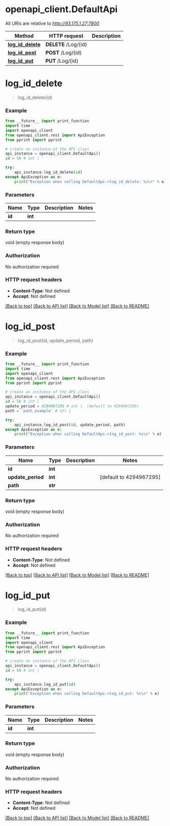 # openapi_client.DefaultApi

All URIs are relative to *http://93.175.1.27:7800*

Method | HTTP request | Description
------------- | ------------- | -------------
[**log_id_delete**](DefaultApi.md#log_id_delete) | **DELETE** /Log/{id} | 
[**log_id_post**](DefaultApi.md#log_id_post) | **POST** /Log/{id} | 
[**log_id_put**](DefaultApi.md#log_id_put) | **PUT** /Log/{id} | 


# **log_id_delete**
> log_id_delete(id)



### Example
```python
from __future__ import print_function
import time
import openapi_client
from openapi_client.rest import ApiException
from pprint import pprint

# create an instance of the API class
api_instance = openapi_client.DefaultApi()
id = 56 # int | 

try:
    api_instance.log_id_delete(id)
except ApiException as e:
    print("Exception when calling DefaultApi->log_id_delete: %s\n" % e)
```

### Parameters

Name | Type | Description  | Notes
------------- | ------------- | ------------- | -------------
 **id** | **int**|  | 

### Return type

void (empty response body)

### Authorization

No authorization required

### HTTP request headers

 - **Content-Type**: Not defined
 - **Accept**: Not defined

[[Back to top]](#) [[Back to API list]](../README.md#documentation-for-api-endpoints) [[Back to Model list]](../README.md#documentation-for-models) [[Back to README]](../README.md)

# **log_id_post**
> log_id_post(id, update_period, path)



### Example
```python
from __future__ import print_function
import time
import openapi_client
from openapi_client.rest import ApiException
from pprint import pprint

# create an instance of the API class
api_instance = openapi_client.DefaultApi()
id = 56 # int | 
update_period = 4294967295 # int |  (default to 4294967295)
path = 'path_example' # str | 

try:
    api_instance.log_id_post(id, update_period, path)
except ApiException as e:
    print("Exception when calling DefaultApi->log_id_post: %s\n" % e)
```

### Parameters

Name | Type | Description  | Notes
------------- | ------------- | ------------- | -------------
 **id** | **int**|  | 
 **update_period** | **int**|  | [default to 4294967295]
 **path** | **str**|  | 

### Return type

void (empty response body)

### Authorization

No authorization required

### HTTP request headers

 - **Content-Type**: Not defined
 - **Accept**: Not defined

[[Back to top]](#) [[Back to API list]](../README.md#documentation-for-api-endpoints) [[Back to Model list]](../README.md#documentation-for-models) [[Back to README]](../README.md)

# **log_id_put**
> log_id_put(id)



### Example
```python
from __future__ import print_function
import time
import openapi_client
from openapi_client.rest import ApiException
from pprint import pprint

# create an instance of the API class
api_instance = openapi_client.DefaultApi()
id = 56 # int | 

try:
    api_instance.log_id_put(id)
except ApiException as e:
    print("Exception when calling DefaultApi->log_id_put: %s\n" % e)
```

### Parameters

Name | Type | Description  | Notes
------------- | ------------- | ------------- | -------------
 **id** | **int**|  | 

### Return type

void (empty response body)

### Authorization

No authorization required

### HTTP request headers

 - **Content-Type**: Not defined
 - **Accept**: Not defined

[[Back to top]](#) [[Back to API list]](../README.md#documentation-for-api-endpoints) [[Back to Model list]](../README.md#documentation-for-models) [[Back to README]](../README.md)

